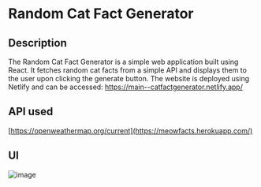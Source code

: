 # Random Cat Fact Generator

## Description
The Random Cat Fact Generator is a simple web application built using React. It fetches random cat facts from a simple API and displays them to the user upon clicking the generate button.
The website is deployed using Netlify and can be accessed: https://main--catfactgenerator.netlify.app/

## API used
[https://openweathermap.org/current](https://meowfacts.herokuapp.com/)

## UI
![image](https://github.com/Serena-Anthony/Random-Cat-Fact-Generator/assets/139638805/3afe02f8-1f45-4761-8ef2-16a8a5464fd1)
